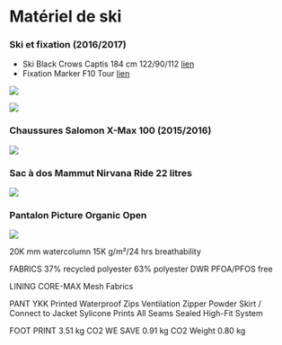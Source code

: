 # Matériel de ski

### Ski et fixation (2016/2017)

- Ski Black Crows Captis 184 cm 122/90/112 [lien](https://www.black-crows.com/captis-skis)
- Fixation Marker F10 Tour [lien](http://marker.net/products/bindings/tour-f10.html)

![](https://voyage.wains.be/library/images/captis.png)

![](https://voyage.wains.be/library/images/marker.png)

### Chaussures Salomon X-Max 100 (2015/2016)

![](https://voyage.wains.be/library/images/salomon-x100.jpg)

### Sac à dos Mammut Nirvana Ride 22 litres

![](https://voyage.wains.be/library/images/mammut.jpg)

### Pantalon Picture Organic Open

![](https://voyage.wains.be/library/images/skipant.jpg)

20K mm watercolumn
15K g/m²/24 hrs breathability

FABRICS
37% recycled polyester
63% polyester
DWR PFOA/PFOS free

LINING
CORE-MAX Mesh Fabrics

PANT
YKK Printed Waterproof Zips
Ventilation Zipper
Powder Skirt / Connect to Jacket
Sylicone Prints
All Seams Sealed
High-Fit System

FOOT PRINT
3.51 kg CO2
WE SAVE
0.91 kg CO2
Weight
0.80 kg